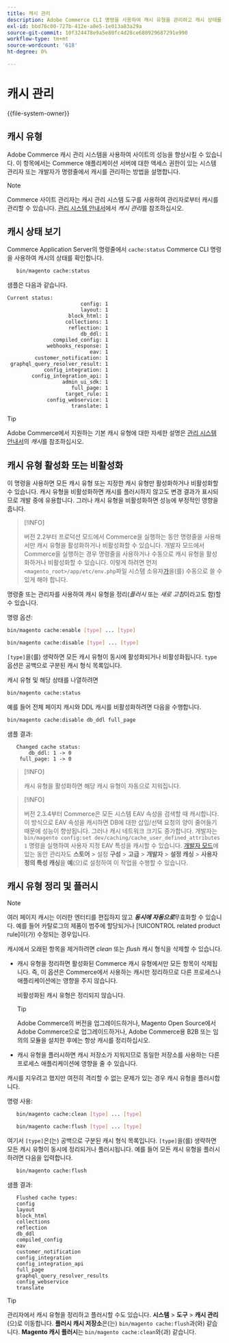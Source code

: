 ```yaml
---
title: 캐시 관리
description: Adobe Commerce CLI 명령을 사용하여 캐시 유형을 관리하고 캐시 상태를 보는 방법에 대해 알아봅니다. 캐시 관리 및 최적화 기술을 살펴보십시오.
exl-id: bbd76c00-727b-412e-a8e5-1e013a83a29a
source-git-commit: 10f324478e9a5e80fc4d28ce680929687291e990
workflow-type: tm+mt
source-wordcount: '618'
ht-degree: 0%

---
```


# 캐시 관리

{{file-system-owner}}

## 캐시 유형

Adobe Commerce 캐시 관리 시스템을 사용하여 사이트의 성능을 향상시킬 수 있습니다. 이 항목에서는 Commerce 애플리케이션 서버에 대한 액세스 권한이 있는 시스템 관리자 또는 개발자가 명령줄에서 캐시를 관리하는 방법을 설명합니다.

>[!NOTE]
>
>
>Commerce 사이트 관리자는 캐시 관리 시스템 도구를 사용하여 관리자로부터 캐시를 관리할 수 있습니다. [관리 시스템 안내서](https://experienceleague.adobe.com/ko/docs/commerce-admin/systems/tools/cache-management)에서 _캐시 관리_&#x200B;를 참조하십시오.


## 캐시 상태 보기

Commerce Application Server의 명령줄에서 `cache:status` Commerce CLI 명령을 사용하여 캐시의 상태를 확인합니다.

```bash
   bin/magento cache:status
```

<!-- where `--bootstrap=` is a URL-encoded associative array of Commerce [application bootstrap parameters](../bootstrap/set-parameters.md) and values. -->

샘플은 다음과 같습니다.

```
Current status:
                        config: 1
                        layout: 1
                    block_html: 1
                   collections: 1
                    reflection: 1
                        db_ddl: 1
               compiled_config: 1
             webhooks_response: 1
                           eav: 1
         customer_notification: 1
 graphql_query_resolver_result: 1
            config_integration: 1
        config_integration_api: 1
                  admin_ui_sdk: 1
                     full_page: 1
                   target_rule: 1
             config_webservice: 1
                     translate: 1
```

>[!TIP]
>
>Adobe Commerce에서 지원하는 기본 캐시 유형에 대한 자세한 설명은 [관리 시스템 안내서](https://experienceleague.adobe.com/ko/docs/commerce-admin/systems/tools/cache-management#caches)의 _캐시_&#x200B;를 참조하십시오.


## 캐시 유형 활성화 또는 비활성화

이 명령을 사용하면 모든 캐시 유형 또는 지정한 캐시 유형만 활성화하거나 비활성화할 수 있습니다. 캐시 유형을 비활성화하면 캐시를 플러시하지 않고도 변경 결과가 표시되므로 개발 중에 유용합니다. 그러나 캐시 유형을 비활성화하면 성능에 부정적인 영향을 줍니다.

>[!INFO]
>
>버전 2.2부터 프로덕션 모드에서 Commerce을 실행하는 동안 명령줄을 사용해서만 캐시 유형을 활성화하거나 비활성화할 수 있습니다. 개발자 모드에서 Commerce을 실행하는 경우 명령줄을 사용하거나 수동으로 캐시 유형을 활성화하거나 비활성화할 수 있습니다. 이렇게 하려면 먼저 `<magento_root>/app/etc/env.php`파일 시스템 소유자[가 &#x200B;](../../installation/prerequisites/file-system/overview.md)을(를) 수동으로 쓸 수 있게 해야 합니다.

명령줄 또는 관리자를 사용하여 캐시 유형을 정리(_플러시_ 또는 _새로 고침_&#x200B;이라고도 함)할 수 있습니다.

명령 옵션:

```bash
bin/magento cache:enable [type] ... [type]
```

```bash
bin/magento cache:disable [type] ... [type]
```

`[type]`을(를) 생략하면 모든 캐시 유형이 동시에 활성화되거나 비활성화됩니다. `type` 옵션은 공백으로 구분된 캐시 형식 목록입니다.

<!-- `--bootstrap=` is a URL-encoded associative array of Commerce [application bootstrap parameters](../bootstrap/set-parameters.md#bootstrap-parameters) and values. -->

캐시 유형 및 해당 상태를 나열하려면

```bash
bin/magento cache:status
```

예를 들어 전체 페이지 캐시와 DDL 캐시를 비활성화하려면 다음을 수행합니다.

```bash
bin/magento cache:disable db_ddl full_page
```

샘플 결과:

```
   Changed cache status:
       db_ddl: 1 -> 0
    full_page: 1 -> 0
```

>[!INFO]
>
>캐시 유형을 활성화하면 해당 캐시 유형이 자동으로 지워집니다.

>[!INFO]
>
>버전 2.3.4부터 Commerce은 모든 시스템 EAV 속성을 검색할 때 캐시합니다. 이 방식으로 EAV 속성을 캐시하면 DB에 대한 삽입/선택 요청의 양이 줄어들기 때문에 성능이 향상됩니다. 그러나 캐시 네트워크 크기도 증가합니다. 개발자는 `bin/magento config:set dev/caching/cache_user_defined_attributes 1` 명령을 실행하여 사용자 지정 EAV 특성을 캐시할 수 있습니다. [개발자 모드](../bootstrap/application-modes.md)에 있는 동안 관리자도 **스토어** > 설정 **구성** > **고급** > **개발자** > **설정 캐싱** > **사용자 정의 특성 캐싱**&#x200B;을 **예**(으)로 설정하여 이 작업을 수행할 수 있습니다.

## 캐시 유형 정리 및 플러시

>[!NOTE]
>
>여러 페이지 캐시는 이러한 엔터티를 편집하지 않고 **_동시에 자동으로_**&#x200B;무효화할 수 있습니다. 예를 들어 카탈로그의 제품이 범주에 할당되거나 [!UICONTROL related product rule]이(가) 수정되는 경우입니다.

캐시에서 오래된 항목을 제거하려면 _clean_ 또는 _flush_ 캐시 형식을 삭제할 수 있습니다.

- 캐시 유형을 정리하면 활성화된 Commerce 캐시 유형에서만 모든 항목이 삭제됩니다. 즉, 이 옵션은 Commerce에서 사용하는 캐시만 정리하므로 다른 프로세스나 애플리케이션에는 영향을 주지 않습니다.

  비활성화된 캐시 유형은 정리되지 않습니다.

  >[!TIP]
  >
  >Adobe Commerce의 버전을 업그레이드하거나, Magento Open Source에서 Adobe Commerce으로 업그레이드하거나, Adobe Commerce용 B2B 또는 임의의 모듈을 설치한 후에는 항상 캐시를 정리하십시오.

- 캐시 유형을 플러시하면 캐시 저장소가 지워지므로 동일한 저장소를 사용하는 다른 프로세스 애플리케이션에 영향을 줄 수 있습니다.

캐시를 지우려고 했지만 여전히 격리할 수 없는 문제가 있는 경우 캐시 유형을 플러시합니다.

명령 사용:

```bash
   bin/magento cache:clean [type] ... [type]
```

```bash
   bin/magento cache:flush [type] ... [type]
```

여기서 `[type]`은(는) 공백으로 구분된 캐시 형식 목록입니다. `[type]`을(를) 생략하면 모든 캐시 유형이 동시에 정리되거나 플러시됩니다. 예를 들어 모든 캐시 유형을 플러시하려면 다음을 입력합니다.

```bash
   bin/magento cache:flush
```

샘플 결과:

```
   Flushed cache types:
   config
   layout
   block_html
   collections
   reflection
   db_ddl
   compiled_config
   eav
   customer_notification
   config_integration
   config_integration_api
   full_page
   graphql_query_resolver_results
   config_webservice
   translate
```

>[!TIP]
>
>관리자에서 캐시 유형을 정리하고 플러시할 수도 있습니다. **시스템** > **도구** > **캐시 관리**(으)로 이동합니다. **플러시 캐시 저장소**&#x200B;은(는) `bin/magento cache:flush`과(와) 같습니다. **Magento 캐시 플러시**&#x200B;는 `bin/magento cache:clean`와(과) 같습니다.
